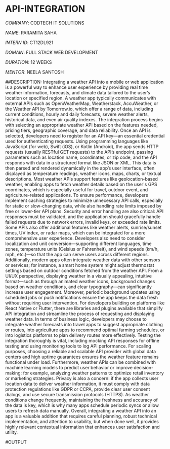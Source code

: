 # API-INTEGRATION

*COMPANY*: CODTECH IT SOLUTIONS

*NAME*: PARAMITA SAHA

*INTERN ID*: CT12DL921

*DOMAIN*: FULL STACK WEB DEVELOPMENT

*DURATION*: 12 WEEKS

*MENTOR*: NEELA SANTOSH

##DESCRIPTION: Integrating a weather API into a mobile or web application is a powerful way to enhance user experience by providing real time weather information, forecasts, and climate data tailored to the user’s location or specified region. A weather app typically communicates with external APIs such as OpenWeatherMap, Weatherstack, AccuWeather, or the Weather API by Tomorrow.io, which offer a range of data, including current conditions, hourly and daily forecasts, severe weather alerts, historical data, and even air quality indexes. The integration process begins with selecting an appropriate weather API based on the features needed, pricing tiers, geographic coverage, and data reliability. Once an API is selected, developers need to register for an API key—an essential credential used for authenticating requests. Using programming languages like JavaScript (for web), Swift (iOS), or Kotlin (Android), the app sends HTTP requests (usually RESTful GET requests) to the API’s endpoint, passing parameters such as location name, coordinates, or zip code, and the API responds with data in a structured format like JSON or XML. This data is then parsed and rendered dynamically in the app’s user interface, often displayed as temperature readings, weather icons, maps, charts, or textual descriptions. Most weather APIs support features like geolocation-based weather, enabling apps to fetch weather details based on the user's GPS coordinates, which is especially useful for travel, outdoor event, and agriculture-related applications. To ensure performance, developers implement caching strategies to minimize unnecessary API calls, especially for static or slow-changing data, while also handling rate limits imposed by free or lower-tier API plans. Security and error handling are also critical: API responses must be validated, and the application should gracefully handle failed requests due to network errors, invalid keys, or exceeded rate limits. Some APIs also offer additional features like weather alerts, sunrise/sunset times, UV index, or radar maps, which can be integrated for a more comprehensive user experience. Developers also need to consider localization and unit conversion—supporting different languages, time zones, temperature units (Celsius or Fahrenheit), and wind speeds (km/h, mph, etc.)—so that the app can serve users across different regions. Additionally, modern apps often integrate weather data with other sensors or services; for instance, a smart home system might adjust thermostat settings based on outdoor conditions fetched from the weather API. From a UI/UX perspective, displaying weather in a visually appealing, intuitive format—such as through animated weather icons, background changes based on weather conditions, and clear typography—can significantly increase user engagement. Moreover, periodic background updates using scheduled jobs or push notifications ensure the app keeps the data fresh without requiring user intervention. For developers building on platforms like React Native or Flutter, there are libraries and plugins available that simplify API integration and streamline the process of requesting and displaying weather data. In terms of business logic, developers may choose to integrate weather forecasts into travel apps to suggest appropriate clothing or routes, into agriculture apps to recommend optimal farming schedules, or into logistics platforms to plan delivery routes more effectively. Testing the integration thoroughly is vital, including mocking API responses for offline testing and using monitoring tools to log API performance. For scaling purposes, choosing a reliable and scalable API provider with global data centers and high uptime guarantees ensures the weather feature remains functional under load. Furthermore, weather APIs can be combined with machine learning models to predict user behavior or improve decision-making; for example, analyzing weather patterns to optimize retail inventory or marketing strategies. Privacy is also a concern: if the app collects user location data to deliver weather information, it must comply with data protection regulations like GDPR or CCPA, provide clear user consent dialogs, and use secure transmission protocols (HTTPS). As weather conditions change frequently, maintaining the freshness and accuracy of the data is key, which is why many apps schedule periodic syncs or allow users to refresh data manually. Overall, integrating a weather API into an app is a valuable addition that requires careful planning, robust technical implementation, and attention to usability, but when done well, it provides highly relevant contextual information that enhances user satisfaction and utility. 

#OUTPUT

